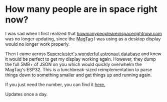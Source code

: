 # How many people are in space right now?

I was sad when I first realized that [howmanypeopleareinspacerightnow.com](https://howmanypeopleareinspacerightnow.com) was no longer updating, since the [MagTag](https://www.adafruit.com/product/4800) I was using as a desktop display would no longer work properly.

Then I came across [Supercluster's wonderful astronaut database](https://www.supercluster.com/astronauts?ascending=false&inspace=true&limit=63&list=true&sort=launch%20order) and knew it would be perfect to get my display working again. However, they dump the full 5MB+ of JSON on you which would quickly overwhelm the MagTag's ESP32. This is a lunchbreak-sized reimplementation to parse things down to something smaller and get things up and running again.

If you just need the number, you can find it [here.](https://dcb.lu/howmanypeopleareinspacerightnow/count.txt)

Updates once a day.